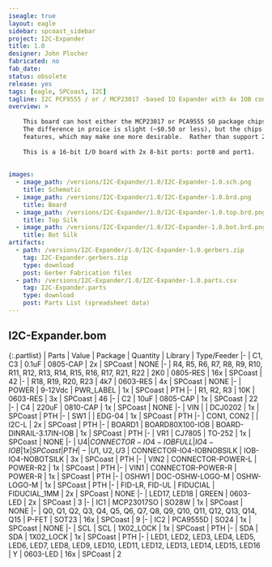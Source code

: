 ```yaml
---
iseagle: true
layout: eagle
sidebar: spcoast_sidebar
project: I2C-Expander
title: 1.0
designer: John Plocher
fabricated: no
fab_date: 
status: obsolete
release: yes
tags: [eagle, SPCoast, I2C]
tagline: I2C PCF9555 / or / MCP23017 -based IO Expander with 4x IOB connections
overview: >
    
    This board can host either the MCP23017 or PCA9555 SO package chips.
    The difference in proice is slight (~$0.50 or less), but the chips have slightly different programming and 
    features, which may make one more desirable.  Rather than support 2x designs, it is easier to have one.
    
    This is a 16-bit I/O board with 2x 8-bit ports: port0 and port1.
    
    
images:
  - image_path: /versions/I2C-Expander/1.0/I2C-Expander-1.0.sch.png
    title: Schematic
  - image_path: /versions/I2C-Expander/1.0/I2C-Expander-1.0.brd.png
    title: Board
  - image_path: /versions/I2C-Expander/1.0/I2C-Expander-1.0.top.brd.png
    title: Top Silk
  - image_path: /versions/I2C-Expander/1.0/I2C-Expander-1.0.bot.brd.png
    title: Bot Silk
artifacts:
  - path: /versions/I2C-Expander/1.0/I2C-Expander-1.0.gerbers.zip
    tag: I2C-Expander.gerbers.zip
    type: download
    post: Gerber Fabrication files
  - path: /versions/I2C-Expander/1.0/I2C-Expander-1.0.parts.csv
    tag: I2C-Expander.parts
    type: download
    post: Parts List (spreadsheet data)
---
```


## I2C-Expander.bom

{:.partlist}
| Parts | Value | Package | Quantity | Library | Type/Feeder
|-
| C1, C3 | 0.1uF | 0805-CAP | 2x | SPCoast | NONE
|-
| R4, R5, R6, R7, R8, R9, R10, R11, R12, R13, R14, R15, R16, R17, R21, R22 | 2K0 | 0805-RES | 16x | SPCoast | 42
|-
| R18, R19, R20, R23 | 4k7 | 0603-RES | 4x | SPCoast | NONE
|-
| POWER | 9-12Vdc | PWR_LABEL | 1x | SPCoast | PTH
|-
| R1, R2, R3 | 10K | 0603-RES | 3x | SPCoast | 46
|-
| C2 | 10uF | 0805-CAP | 1x | SPCoast | 22
|-
| C4 | 220uF | 0810-CAP | 1x | SPCoast | NONE
|-
| VIN |  | DCJ0202 | 1x | SPCoast | PTH
|-
| SW1 |  | EDG-04 | 1x | SPCoast | PTH
|-
| CON1, CON2 |  | I2C-L | 2x | SPCoast | PTH
|-
| BOARD1 | BOARD80X100-IOB | BOARD-DINRAIL-3.17IN-IOB | 1x | SPCoast | PTH
|-
| VR1 | CJ7805 | TO-252 | 1x | SPCoast | NONE
|-
| U$4 | CONNECTOR-IO4-IOBFULL | IO4-IOB | 1x | SPCoast | PTH
|-
| U$1, U$2, U$3 | CONNECTOR-IO4-IOBNOBSILK | IOB-IO4-NOBOTSILK | 3x | SPCoast | PTH
|-
| VIN2 | CONNECTOR-POWER-L | POWER-R2 | 1x | SPCoast | PTH
|-
| VIN1 | CONNECTOR-POWER-R | POWER-R | 1x | SPCoast | PTH
|-
| OSHW1 | DOC-OSHW-LOGO-M | OSHW-LOGO-M | 1x | SPCoast | PTH
|-
| FID-LR, FID-UL | FIDUCIAL | FIDUCIAL_1MM | 2x | SPCoast | NONE
|-
| LED17, LED18 | GREEN | 0603-LED | 2x | SPCoast | 3
|-
| IC1 | MCP23017SO | SO28W | 1x | SPCoast | NONE
|-
| Q0, Q1, Q2, Q3, Q4, Q5, Q6, Q7, Q8, Q9, Q10, Q11, Q12, Q13, Q14, Q15 | P-FET | SOT23 | 16x | SPCoast | 9
|-
| IC2 | PCA9555D | SO24 | 1x | SPCoast | NONE
|-
| SCL | SCL | 1X02_LOCK | 1x | SPCoast | PTH
|-
| SDA | SDA | 1X02_LOCK | 1x | SPCoast | PTH
|-
| LED1, LED2, LED3, LED4, LED5, LED6, LED7, LED8, LED9, LED10, LED11, LED12, LED13, LED14, LED15, LED16 | Y | 0603-LED | 16x | SPCoast | 2
